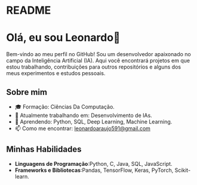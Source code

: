 # README
# Olá, eu sou Leonardo👋

Bem-vindo ao meu perfil no GitHub! Sou um desenvolvedor apaixonado no campo da Inteligência Artificial (IA). Aqui você encontrará projetos em que estou trabalhando, contribuições para outros repositórios e alguns dos meus experimentos e estudos pessoais.

## Sobre mim

- 🎓 Formação: Ciências Da Computação.
- 💼 Atualmente trabalhando em: Desenvolvimento de IAs.
- 🌱 Aprendendo:  Python, SQL, Deep Learning, Machine Learning. 
- 📫 Como me encontrar: leonardoaraujo591@gmail.com

## Minhas Habilidades

- **Linguagens de Programação**:Python, C, Java, SQL, JavaScript.
- **Frameworks e Bibliotecas**:Pandas, TensorFlow, Keras, PyTorch, Scikit-learn.
